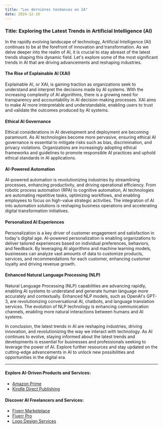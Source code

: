 ```yaml
---
title: "Les dernières tendances en IA"
date: 2024-12-16
---
```


### Title: Exploring the Latest Trends in Artificial Intelligence (AI)

In the rapidly evolving landscape of technology, Artificial Intelligence (AI) continues to be at the forefront of innovation and transformation. As we delve deeper into the realm of AI, it is crucial to stay abreast of the latest trends shaping this dynamic field. Let's explore some of the most significant trends in AI that are driving advancements and reshaping industries.

#### The Rise of Explainable AI (XAI)
Explainable AI, or XAI, is gaining traction as organizations seek to understand and interpret the decisions made by AI systems. With the increasing complexity of AI algorithms, there is a growing need for transparency and accountability in AI decision-making processes. XAI aims to make AI more interpretable and understandable, enabling users to trust and validate the outcomes produced by AI systems.

#### Ethical AI Governance
Ethical considerations in AI development and deployment are becoming paramount. As AI technologies become more pervasive, ensuring ethical AI governance is essential to mitigate risks such as bias, discrimination, and privacy violations. Organizations are increasingly adopting ethical frameworks and guidelines to promote responsible AI practices and uphold ethical standards in AI applications.

#### AI-Powered Automation
AI-powered automation is revolutionizing industries by streamlining processes, enhancing productivity, and driving operational efficiency. From robotic process automation (RPA) to cognitive automation, AI technologies are automating repetitive tasks, optimizing workflows, and enabling employees to focus on high-value strategic activities. The integration of AI into automation solutions is reshaping business operations and accelerating digital transformation initiatives.

#### Personalized AI Experiences
Personalization is a key driver of customer engagement and satisfaction in today's digital age. AI-powered personalization is enabling organizations to deliver tailored experiences based on individual preferences, behaviors, and feedback. By leveraging AI algorithms and machine learning models, businesses can analyze vast amounts of data to customize products, services, and recommendations for each customer, enhancing customer loyalty and driving revenue growth.

#### Enhanced Natural Language Processing (NLP)
Natural Language Processing (NLP) capabilities are advancing rapidly, enabling AI systems to understand and generate human language more accurately and contextually. Enhanced NLP models, such as OpenAI's GPT-3, are revolutionizing conversational AI, chatbots, and language translation services. The evolution of NLP technology is enhancing communication channels, enabling more natural interactions between humans and AI systems.

In conclusion, the latest trends in AI are reshaping industries, driving innovation, and revolutionizing the way we interact with technology. As AI continues to evolve, staying informed about the latest trends and developments is essential for businesses and professionals seeking to leverage the power of AI. Explore further resources and stay updated on the cutting-edge advancements in AI to unlock new possibilities and opportunities in the digital era.

---
#### Explore AI-Driven Products and Services:
- [Amazon Prime](https://www.amazon.fr/amazonprime?_encoding=UTF8&primeCampaignId=prime_assoc_ft&tag=zenzen0d-21France)
- [Kindle Direct Publishing](https://www.amazon.fr/kindle-dbs/hz/signup?tag=zenzen0d-21France)

#### Discover AI Freelancers and Services:
- [Fiverr Marketplace](https://go.fiverr.com/visit/?bta=1071918&brand=fiverrmarketplace)
- [Fiverr Pro](https://go.fiverr.com/visit/?bta=1071918&brand=fp)
- [Logo Design Services](https://go.fiverr.com/visit/?bta=1071918&brand=logomaker)